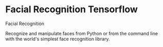 # Facial Recognition Tensorflow
Facial Recognition

Recognize and manipulate faces from Python or from the command line with the world's simplest face recognition library.
